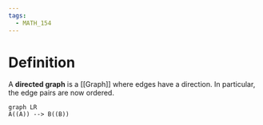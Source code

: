```yaml
---
tags:
  - MATH_154
---
```

# Definition
A **directed graph** is a [[Graph]] where edges have a direction. In particular, the edge pairs are now ordered.

```mermaid
graph LR
A((A)) --> B((B))
```
